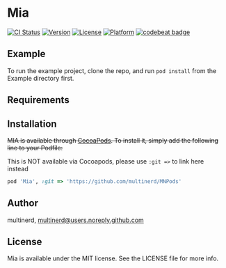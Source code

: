 # Mia

[![CI Status](http://img.shields.io/travis/multinerd/Mia.svg?style=flat)](https://travis-ci.org/multinerd/Mia)
[![Version](https://img.shields.io/cocoapods/v/Mia.svg?style=flat)](http://cocoapods.org/pods/Mia)
[![License](https://img.shields.io/cocoapods/l/Mia.svg?style=flat)](http://cocoapods.org/pods/Mia)
[![Platform](https://img.shields.io/cocoapods/p/Mia.svg?style=flat)](http://cocoapods.org/pods/Mia)
[![codebeat badge](https://codebeat.co/badges/c2d27f95-2d07-4e0f-a321-2c98c629fd1f)](https://codebeat.co/projects/github-com-multinerd-mia-master)

## Example

To run the example project, clone the repo, and run `pod install` from the Example directory first.

## Requirements

## Installation

~~MIA is available through [CocoaPods](http://cocoapods.org). To install it, simply add the following line to your Podfile:~~

This is NOT available via Cocoapods, please use `:git =>` to link here instead
```ruby
pod 'Mia', :git => 'https://github.com/multinerd/MNPods'
```

## Author

multinerd, multinerd@users.noreply.github.com

## License

Mia is available under the MIT license. See the LICENSE file for more info.
